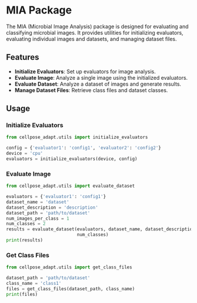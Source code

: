 # MIA Package

The MIA (Microbial Image Analysis) package is designed for evaluating and classifying microbial images. It provides utilities for initializing evaluators, evaluating individual images and datasets, and managing dataset files.

## Features

- **Initialize Evaluators**: Set up evaluators for image analysis.
- **Evaluate Image**: Analyze a single image using the initialized evaluators.
- **Evaluate Dataset**: Analyze a dataset of images and generate results.
- **Manage Dataset Files**: Retrieve class files and dataset classes.


## Usage
### Initialize Evaluators

```python   
from cellpose_adapt.utils import initialize_evaluators

config = {'evaluator1': 'config1', 'evaluator2': 'config2'}
device = 'cpu'
evaluators = initialize_evaluators(device, config)
```

### Evaluate Image

```python   
from cellpose_adapt.utils import evaluate_dataset

evaluators = {'evaluator1': 'config1'}
dataset_name = 'dataset'
dataset_description = 'description'
dataset_path = 'path/to/dataset'
num_images_per_class = 1
num_classes = 2
results = evaluate_dataset(evaluators, dataset_name, dataset_description, dataset_path, num_images_per_class,
                           num_classes)
print(results)
```

### Get Class Files

```python   
from cellpose_adapt.utils import get_class_files

dataset_path = 'path/to/dataset'
class_name = 'class1'
files = get_class_files(dataset_path, class_name)
print(files)
```
